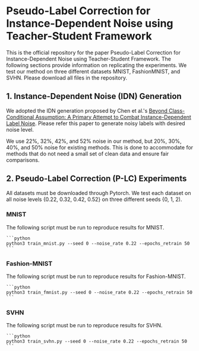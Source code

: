 # Pseudo-Label Correction for Instance-Dependent Noise using Teacher-Student Framework

This is the official repository for the paper Pseudo-Label Correction for Instance-Dependent Noise using Teacher-Student Framework.
The following sections provide information on replicating the experiments. We test our method on three different datasets MNIST, FashionMNIST, and SVHN. Please download all files in the repository.

## 1. Instance-Dependent Noise (IDN) Generation

We adopted the IDN generation proposed by Chen et al.'s [Beyond Class-Conditional Assumption: A Primary Attempt to Combat Instance-Dependent Label Noise](https://github.com/chenpf1025/IDN/tree/master). Please refer this paper to generate noisy labels with desired noise level.


We use 22%, 32%, 42%, and 52% noise in our method, but 20%, 30%, 40%, and 50% noise for existing methods. This is done to accommodate for methods that do not need a small set of clean data and ensure fair comparisons.

## 2. Pseudo-Label Correction (P-LC) Experiments
All datasets must be downloaded through Pytorch. We test each dataset on all noise levels {0.22, 0.32, 0.42, 0.52} on three different seeds {0, 1, 2).
### MNIST
The following script must be run to reproduce results for MNIST.


    ```python
    python3 train_mnist.py --seed 0 --noise_rate 0.22 --epochs_retrain 50
    ```


### Fashion-MNIST
The following script must be run to reproduce results for Fashion-MNIST.


    ```python
    python3 train_fmnist.py --seed 0 --noise_rate 0.22 --epochs_retrain 50
    ```


### SVHN
The following script must be run to reproduce results for SVHN.


    ```python
    python3 train_svhn.py --seed 0 --noise_rate 0.22 --epochs_retrain 50
    ```